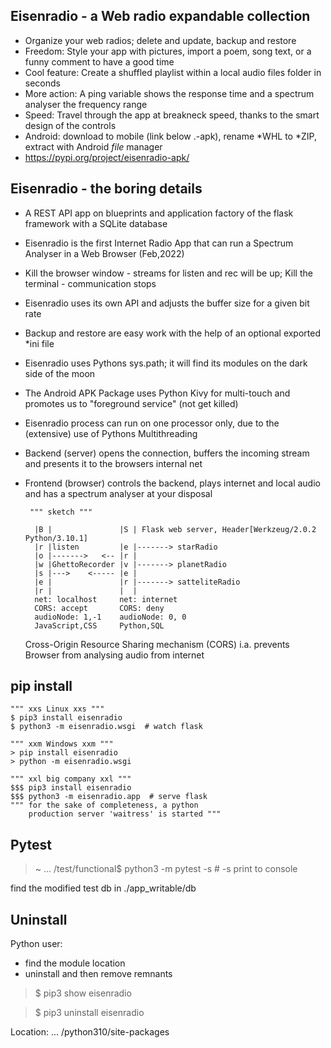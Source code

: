 Eisenradio - a Web radio expandable collection
---
 * Organize your web radios; delete and update, backup and restore
 * Freedom: Style your app with pictures, import a poem, song text, or a funny comment to have a good time
 * Cool feature: Create a shuffled playlist within a local audio files folder in seconds
 * More action: A ping variable shows the response time and a spectrum analyser the frequency range 
 * Speed: Travel through the app at breakneck speed, thanks to the smart design of the controls 
 * Android: download to mobile (link below .-apk), rename *WHL to *ZIP, extract with Android _file_ manager
 * https://pypi.org/project/eisenradio-apk/

Eisenradio - the boring details 
---
 * A REST API app on blueprints and application factory of the flask framework with a SQLite database
 * Eisenradio is the first Internet Radio App that can run a Spectrum Analyser in a Web Browser (Feb,2022)
 * Kill the browser window - streams for listen and rec will be up; Kill the terminal - communication stops
 * Eisenradio uses its own API and adjusts the buffer size for a given bit rate
 * Backup and restore are easy work with the help of an optional exported *ini file
 * Eisenradio uses Pythons sys.path; it will find its modules on the dark side of the moon
 * The Android APK Package uses Python Kivy for multi-touch and promotes us to "foreground service" (not get killed)
 * Eisenradio process can run on one processor only, due to the (extensive) use of Pythons Multithreading
 * Backend (server) opens the connection, buffers the incoming stream and presents it to the browsers internal net
 * Frontend (browser) controls the backend, plays internet and local audio and has a spectrum analyser at your disposal

 
		""" sketch """

	     |B |               |S | Flask web server, Header[Werkzeug/2.0.2 Python/3.10.1]
	     |r |listen         |e |-------> starRadio
	     |o |------->   <-- |r |
	     |w |GhettoRecorder |v |-------> planetRadio
	     |s |--->    <----- |e |
	     |e |               |r |-------> satteliteRadio
	     |r |               |  |
         net: localhost     net: internet
         CORS: accept       CORS: deny
         audioNode: 1,-1    audioNode: 0, 0
         JavaScript,CSS     Python,SQL

    Cross-Origin Resource Sharing mechanism (CORS) 
    i.a. prevents Browser from analysing audio from internet
    

pip install
-
	""" xxs Linux xxs """
    $ pip3 install eisenradio
    $ python3 -m eisenradio.wsgi  # watch flask

    """ xxm Windows xxm """
    > pip install eisenradio
    > python -m eisenradio.wsgi

    """ xxl big company xxl """
    $$$ pip3 install eisenradio
    $$$ python3 -m eisenradio.app  # serve flask
    """ for the sake of completeness, a python
        production server 'waitress' is started """

Pytest
---
> ~ ... /test/functional$ python3 -m pytest -s    # -s print to console

find the modified test db in ./app_writable/db

Uninstall
---
Python user:

* find the module location
* uninstall and then remove remnants

>$ pip3 show eisenradio

>$ pip3 uninstall eisenradio

Location: ... /python310/site-packages
